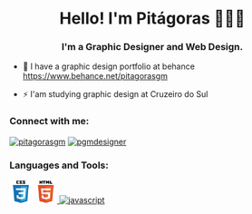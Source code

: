 <h1 align="center">Hello! I'm Pitágoras 🙋‍♂️‍💻</h1>
<h3 align="center">I'm a Graphic Designer and Web Design.</h3>

- 📝 I have a graphic design portfolio at behance https://www.behance.net/pitagorasgm 

- ⚡ I'am studying graphic design at Cruzeiro do Sul

<h3 align="left">Connect with me:</h3>
<p align="left">
<a href="https://www.linkedin.com/in/pitagorasgm" target="_blank"> <img align="center" src="https://cdn.jsdelivr.net/npm/simple-icons@3.0.1/icons/linkedin.svg" alt="pitagorasgm" height="30" width="40"  color: blue; /></a>
<a href="https://www.instagram.com/pgmdesigner" target="_blank"> <img align="center" src="https://cdn-icons-png.flaticon.com/512/174/174855.png" alt="pgmdesigner" height="30" width="40"  color: blue; /></a> </p>
<h3 align="left">Languages and Tools:</h3>
<p align="left">
<a href="https://www.w3schools.com/css/" target="_blank"> 
<img src="https://raw.githubusercontent.com/devicons/devicon/master/icons/css3/css3-original-wordmark.svg" alt="css3" width="40" height="40"/></a> <a href="https://www.w3.org/html/" target="_blank"> 
<img src="https://raw.githubusercontent.com/devicons/devicon/master/icons/html5/html5-original-wordmark.svg" alt="html5" width="40" height="40"/> </a>
<a href="https://developer.mozilla.org/en-US/docs/Web/JavaScript" target="_blank"> <img src="https://cdn.jsdelivr.net/gh/devicons/devicon/icons/javascript/javascript-original.svg" alt="javascript" width="40" height="35"/> </a> </p>
